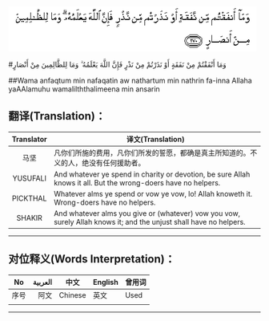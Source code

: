 ![002:270](images/002_270.gif)

#وَمَا أَنْفَقْتُمْ مِنْ نَفَقَةٍ أَوْ نَذَرْتُمْ مِنْ نَذْرٍ فَإِنَّ اللَّهَ يَعْلَمُهُ ۗ وَمَا لِلظَّالِمِينَ مِنْ أَنْصَارٍ 

##Wama anfaqtum min nafaqatin aw nathartum min nathrin fa-inna Allaha yaAAlamuhu wamalilththalimeena min ansarin 

## 翻译(Translation)：

| Translator | 译文(Translation)                                            |
| :--------: | ------------------------------------------------------------ |
|    马坚    | 凡你们所施的费用，凡你们所发的誓愿，都确是真主所知道的。不义的人，绝没有任何援助者。 |
|  YUSUFALI  | And whatever ye spend in charity or devotion, be sure Allah knows it all. But the wrong-doers have no helpers. |
|  PICKTHAL  | Whatever alms ye spend or vow ye vow, lo! Allah knoweth it. Wrong-doers have no helpers. |
|   SHAKIR   | And whatever alms you give or (whatever) vow you vow, surely Allah knows it; and the unjust shall have no helpers. |

---

## 对位释义(Words Interpretation)：

| No   | العربية | 中文    | English | 曾用词 |
| ---- | ------: | ------- | ------- | ------ |
| 序号 |    阿文 | Chinese | 英文    | Used   |
|      |         |         |         |        |

---
